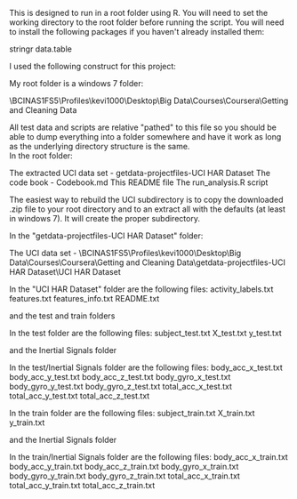This is designed to run in a root folder using R.  You will need to set the working directory to the root folder before running the script.
You will need to install the following packages if you haven't already installed them:

stringr
data.table

I used the following construct for this project:

My root folder is a windows 7 folder:

\\BCINAS1FS5\Profiles\kevi1000\Desktop\Big Data\Courses\Coursera\Getting and Cleaning Data

All test data and scripts are relative "pathed" to this file so you should be able to dump everything into a folder somewhere and have it work as long as the underlying directory structure is the same.  
In the root folder:

The extracted UCI data set - getdata-projectfiles-UCI HAR Dataset
The code book - Codebook.md
This README file
The run_analysis.R script

The easiest way to rebuild the UCI subdirectory is to copy the downloaded .zip file to your root directory and to an extract all with the defaults (at least in windows 7).  It will create the proper subdirectory.

In the "getdata-projectfiles-UCI HAR Dataset" folder:

The UCI data set - \\BCINAS1FS5\Profiles\kevi1000\Desktop\Big Data\Courses\Coursera\Getting and Cleaning Data\getdata-projectfiles-UCI HAR Dataset\UCI HAR Dataset

In the "UCI HAR Dataset" folder are the following files:
activity_labels.txt
features.txt
features_info.txt
README.txt

and the test and train folders

In the test folder are the following files:
subject_test.txt
X_test.txt
y_test.txt

and the Inertial Signals folder

In the test/Inertial Signals folder are the following files:
body_acc_x_test.txt
body_acc_y_test.txt
body_acc_z_test.txt
body_gyro_x_test.txt
body_gyro_y_test.txt
body_gyro_z_test.txt
total_acc_x_test.txt
total_acc_y_test.txt
total_acc_z_test.txt

In the train folder are the following files:
subject_train.txt
X_train.txt
y_train.txt

and the Inertial Signals folder

In the train/Inertial Signals folder are the following files:
body_acc_x_train.txt
body_acc_y_train.txt
body_acc_z_train.txt
body_gyro_x_train.txt
body_gyro_y_train.txt
body_gyro_z_train.txt
total_acc_x_train.txt
total_acc_y_train.txt
total_acc_z_train.txt

